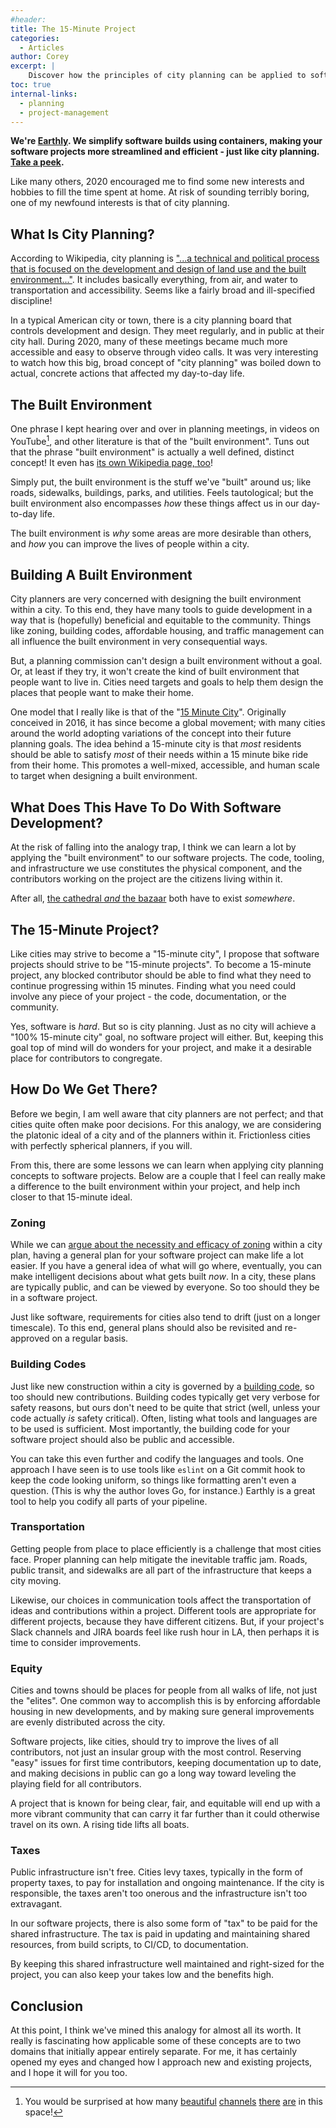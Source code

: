 ```yaml
---
#header:
title: The 15-Minute Project
categories:
  - Articles
author: Corey
excerpt: |
    Discover how the principles of city planning can be applied to software projects, creating a more accessible and efficient development environment. Learn how concepts like zoning, building codes, transportation, equity, and taxes can improve collaboration and make your project a desirable place for contributors.
toc: true
internal-links:
  - planning
  - project-management
---
```

**We're [Earthly](https://earthly.dev/). We simplify software builds using containers, making your software projects more streamlined and efficient - just like city planning. [Take a peek](/).**

Like many others, 2020 encouraged me to find some new interests and hobbies to fill the time spent at home. At risk of sounding terribly boring, one of my newfound interests is that of city planning.

## What Is City Planning?

According to Wikipedia, city planning is ["...a technical and political process that is focused on the development and design of land use and the built environment..."](https://en.wikipedia.org/wiki/Urban_planning). It includes basically everything, from air, and water to transportation and accessibility. Seems like a fairly broad and ill-specified discipline!

In a typical American city or town, there is a city planning board that controls development and design. They meet regularly, and in public at their city hall. During 2020, many of these meetings became much more accessible and easy to observe through video calls. It was very interesting to watch how this big, broad concept of "city planning" was boiled down to actual, concrete actions that affected my day-to-day life.

## The Built Environment

One phrase I kept hearing over and over in planning meetings, in videos on YouTube[^1], and other literature is that of the "built environment". Tuns out that the phrase "built environment" is actually a well defined, distinct concept! It even has [its own Wikipedia page, too](https://en.wikipedia.org/wiki/Built_environment)!

Simply put, the built environment is the stuff we've "built" around us; like roads, sidewalks, buildings, parks, and utilities. Feels tautological; but the built environment also encompasses *how* these things affect us in our day-to-day life.

The built environment is *why* some areas are more desirable than others, and *how* you can improve the lives of people within a city.

## Building A Built Environment

City planners are very concerned with designing the built environment within a city. To this end, they have many tools to guide development in a way that is (hopefully) beneficial and equitable to the community. Things like zoning, building codes, affordable housing, and traffic management can all influence the built environment in very consequential ways.

But, a planning commission can't design a built environment without a goal. Or, at least if they try, it won't create the kind of built environment that people want to live in. Cities need targets and goals to help them design the places that people want to make their home.

One model that I really like is that of the "[15 Minute City](https://www.cnu.org/publicsquare/2021/02/08/defining-15-minute-city)". Originally conceived in 2016, it has since become a global movement; with many cities around the world adopting variations of the concept into their future planning goals. The idea behind a 15-minute city is that *most* residents should be able to satisfy *most* of their needs within a 15 minute bike ride from their home. This promotes a well-mixed, accessible, and human scale to target when designing a built environment.

## What Does This Have To Do With Software Development?

At the risk of falling into the analogy trap, I think we can learn a lot by applying the "built environment" to our software projects. The code, tooling, and infrastructure we use constitutes the physical component, and the contributors working on the project are the citizens living within it.

After all, [the cathedral *and* the bazaar](http://www.catb.org/~esr/writings/cathedral-bazaar/cathedral-bazaar/index.html#catbmain) both have to exist *somewhere*.

## The 15-Minute Project?

Like cities may strive to become a "15-minute city", I propose that software projects should strive to be "15-minute projects". To become a 15-minute project, any blocked contributor should be able to find what they need to continue progressing within 15 minutes. Finding what you need could involve any piece of your project - the code, documentation, or the community.

Yes, software is *hard*. But so is city planning. Just as no city will achieve a "100% 15-minute city" goal, no software project will either. But, keeping this goal top of mind will do wonders for your project, and make it a desirable place for contributors to congregate.

## How Do We Get There?

Before we begin, I am well aware that city planners are not perfect; and that cities quite often make poor decisions. For this analogy, we are considering the platonic ideal of a city and of the planners within it. Frictionless cities with perfectly spherical planners, if you will.

From this, there are some lessons we can learn when applying city planning concepts to software projects. Below are a couple that I feel can really make a difference to the built environment within your project, and help inch closer to that 15-minute ideal.

### Zoning

While we can [argue about the necessity and efficacy of zoning](https://www.urban.org/debates/land-use-regulation-whats-it-worth-anyway) within a city plan, having a general plan for your software project can make life a lot easier. If you have a general idea of what will go where, eventually, you can make intelligent decisions about what gets built *now*. In a city, these plans are typically public, and can be viewed by everyone. So too should they be in a software project.

Just like software, requirements for cities also tend to drift (just on a longer timescale). To this end, general plans should also be revisited and re-approved on a regular basis.

### Building Codes

Just like new construction within a city is governed by a [building code](https://codes.iccsafe.org/content/IBC2021P1), so too should new contributions. Building codes typically get very verbose for safety reasons, but ours don't need to be quite that strict (well, unless your code actually *is* safety critical). Often, listing what tools and languages are to be used is sufficient. Most importantly, the building code for your software project should also be public and accessible.

You can take this even further and codify the languages and tools. One approach I have seen is to use tools like `eslint` on a Git commit hook to keep the code looking uniform, so things like formatting aren't even a question. (This is why the author loves Go, for instance.) Earthly is a great tool to help you codify all parts of your pipeline.

### Transportation

Getting people from place to place efficiently is a challenge that most cities face. Proper planning can help mitigate the inevitable traffic jam. Roads, public transit, and sidewalks are all part of the infrastructure that keeps a city moving.

Likewise, our choices in communication tools affect the transportation of ideas and contributions within a project. Different tools are appropriate for different projects, because they have different citizens. But, if your project's Slack channels and JIRA boards feel like rush hour in LA, then perhaps it is time to consider improvements.

### Equity

Cities and towns should be places for people from all walks of life, not just the "elites". One common way to accomplish this is by enforcing affordable housing in new developments, and by making sure general improvements are evenly distributed across the city.

Software projects, like cities, should try to improve the lives of all contributors, not just an insular group with the most control. Reserving "easy" issues for first time contributors, keeping documentation up to date, and making decisions in public can go a long way toward leveling the playing field for all contributors.

A project that is known for being clear, fair, and equitable will end up with a more vibrant community that can carry it far further than it could otherwise travel on its own. A rising tide lifts all boats.

### Taxes

Public infrastructure isn't free. Cities levy taxes, typically in the form of property taxes, to pay for installation and ongoing maintenance. If the city is responsible, the taxes aren't too onerous and the infrastructure isn't too extravagant.

In our software projects, there is also some form of "tax" to be paid for the shared infrastructure. The tax is paid in updating and maintaining shared resources, from build scripts, to CI/CD, to documentation.

By keeping this shared infrastructure well maintained and right-sized for the project, you can also keep your takes low and the benefits high.

## Conclusion

At this point, I think we've mined this analogy for almost all its worth. It really is fascinating how applicable some of these concepts are to two domains that initially appear entirely separate. For me, it has certainly opened my eyes and changed how I approach new and existing projects, and I hope it will for you too.

[^1]: You would be surprised at how many [beautiful](https://www.youtube.com/channel/UCGc8ZVCsrR3dAuhvUbkbToQ) [channels](https://www.youtube.com/channel/UC0intLFzLaudFG-xAvUEO-A) [there](https://www.youtube.com/channel/UCqdUXv9yQiIhspWPYgp8_XA) [are](https://www.youtube.com/user/strongtowns) in this space!
